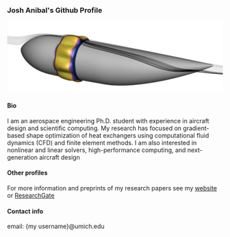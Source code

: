### Josh Anibal's Github Profile
![banner](https://raw.githubusercontent.com/joanibal/joanibal/main/banner_photo.png)
#### Bio
I am an aerospace engineering Ph.D. student with experience in aircraft design and scientific computing.
My research has focused on gradient-based shape optimization of heat exchangers using computational fluid dynamics (CFD) and finite element methods. I am also interested in nonlinear and linear solvers, high-performance computing, and next-generation aircraft design

#### Other profiles
For more information and preprints of my research papers see my [website](https://joanibal.github.io/publication/) or [ResearchGate](https://www.researchgate.net/profile/Joshua-Anibal/research)

#### Contact info
email: {my username}@umich.edu

<!--
#### Stats
![Josh's GitHub stats](https://github-readme-stats.vercel.app/api?username=joanibal)
--->
<!--
**joanibal/joanibal** is a ✨ _special_ ✨ repository because its `README.md` (this file) appears on your GitHub profile.

Here are some ideas to get you started:

- 🔭 I’m currently working on ...
- 🌱 I’m currently learning ...
- 👯 I’m looking to collaborate on ...
- 🤔 I’m looking for help with ...
- 💬 Ask me about ...
- 📫 How to reach me: ...
- 😄 Pronouns: ...
- ⚡ Fun fact: ...
-->
